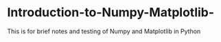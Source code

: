 # Introduction-to-Numpy-Matplotlib-
This is for brief notes and testing of Numpy and Matplotlib in Python
